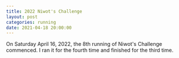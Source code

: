 ```yaml
---
title: 2022 Niwot's Challenge
layout: post
categories: running
date: 2021-04-18 20:00:00
---
```


On Saturday April 16, 2022, the 8th running of Niwot's Challenge commenced. I ran it for the fourth time and finished for the third time.

<!--break-->
